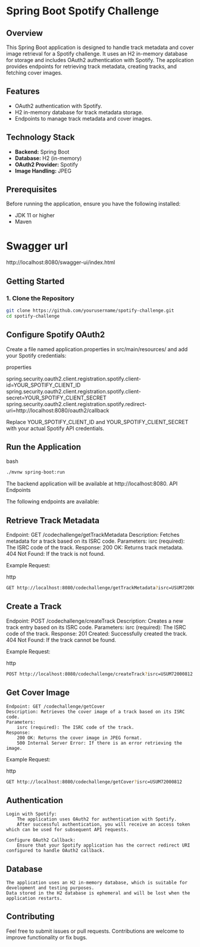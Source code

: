 # Spring Boot Spotify Challenge

## Overview

This Spring Boot application is designed to handle track metadata and cover image retrieval for a Spotify challenge. It uses an H2 in-memory database for storage and includes OAuth2 authentication with Spotify. The application provides endpoints for retrieving track metadata, creating tracks, and fetching cover images.

## Features

- OAuth2 authentication with Spotify.
- H2 in-memory database for track metadata storage.
- Endpoints to manage track metadata and cover images.

## Technology Stack

- **Backend:** Spring Boot
- **Database:** H2 (in-memory)
- **OAuth2 Provider:** Spotify
- **Image Handling:** JPEG

## Prerequisites

Before running the application, ensure you have the following installed:

- JDK 11 or higher
- Maven

# Swagger url

http://localhost:8080/swagger-ui/index.html

## Getting Started

### 1. Clone the Repository

```bash
git clone https://github.com/yourusername/spotify-challenge.git
cd spotify-challenge
```
## Configure Spotify OAuth2

Create a file named application.properties in src/main/resources/ and add your Spotify credentials:

properties

spring.security.oauth2.client.registration.spotify.client-id=YOUR_SPOTIFY_CLIENT_ID
spring.security.oauth2.client.registration.spotify.client-secret=YOUR_SPOTIFY_CLIENT_SECRET
spring.security.oauth2.client.registration.spotify.redirect-uri=http://localhost:8080/oauth2/callback

Replace YOUR_SPOTIFY_CLIENT_ID and YOUR_SPOTIFY_CLIENT_SECRET with your actual Spotify API credentials.

## Run the Application

bash

```bash
./mvnw spring-boot:run
```

The backend application will be available at http://localhost:8080.
API Endpoints

The following endpoints are available:
## Retrieve Track Metadata

Endpoint: GET /codechallenge/getTrackMetadata
Description: Fetches metadata for a track based on its ISRC code.
Parameters:
    isrc (required): The ISRC code of the track.
Response:
    200 OK: Returns track metadata.
    404 Not Found: If the track is not found.

Example Request:

http
```bash
GET http://localhost:8080/codechallenge/getTrackMetadata?isrc=USUM72000812
```

## Create a Track

Endpoint: POST /codechallenge/createTrack
Description: Creates a new track entry based on its ISRC code.
Parameters:
    isrc (required): The ISRC code of the track.
Response:
    201 Created: Successfully created the track.
    404 Not Found: If the track cannot be found.

Example Request:

http
```bash
POST http://localhost:8080/codechallenge/createTrack?isrc=USUM72000812
```

## Get Cover Image

    Endpoint: GET /codechallenge/getCover
    Description: Retrieves the cover image of a track based on its ISRC code.
    Parameters:
        isrc (required): The ISRC code of the track.
    Response:
        200 OK: Returns the cover image in JPEG format.
        500 Internal Server Error: If there is an error retrieving the image.

Example Request:

http
```bash
GET http://localhost:8080/codechallenge/getCover?isrc=USUM72000812
```

## Authentication

    Login with Spotify:
        The application uses OAuth2 for authentication with Spotify.
        After successful authentication, you will receive an access token which can be used for subsequent API requests.

    Configure OAuth2 Callback:
        Ensure that your Spotify application has the correct redirect URI configured to handle OAuth2 callback.

## Database

    The application uses an H2 in-memory database, which is suitable for development and testing purposes.
    Data stored in the H2 database is ephemeral and will be lost when the application restarts.

## Contributing

Feel free to submit issues or pull requests. Contributions are welcome to improve functionality or fix bugs.